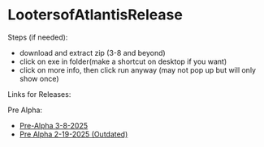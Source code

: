 # LootersofAtlantisRelease
Steps (if needed):
* download and extract zip (3-8 and beyond)
* click on exe in folder(make a shortcut on desktop if you want)
* click on more info, then click run anyway (may not pop up but will only show once)


Links for Releases:

Pre Alpha:
*  [Pre-Alpha 3-8-2025](https://github.com/bpoletti/LootersOfAtlantisRelease/releases/download/V0.0.3/LootersofAtlantisGame_03_03_25.zip)
*  [Pre Alpha 2-19-2025 (Outdated)](https://github.com/bpoletti/LootersOfAtlantisRelease/releases/download/V0.0.2/LootersofAtlantisGame_Build_2_19_25.exe)
